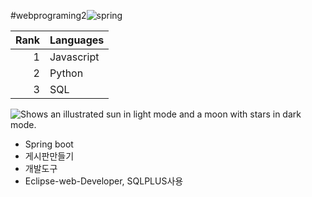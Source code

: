 #webprograming2![spring](https://github.com/hun21-0512/webprograming2/assets/84048116/f4dffc3e-c41d-4e83-bdd8-896e0480151f)

| Rank | Languages |
|-----:|-----------|
|     1| Javascript|
|     2| Python    |
|     3| SQL       |

<picture>
  <source media="(prefers-color-scheme: dark)" srcset="https://user-images.githubusercontent.com/25423296/163456776-7f95b81a-f1ed-45f7-b7ab-8fa810d529fa.png">
  <source media="(prefers-color-scheme: light)" srcset="https://user-images.githubusercontent.com/25423296/163456779-a8556205-d0a5-45e2-ac17-42d089e3c3f8.png">
  <img alt="Shows an illustrated sun in light mode and a moon with stars in dark mode." src="https://user-images.githubusercontent.com/25423296/163456779-a8556205-d0a5-45e2-ac17-42d089e3c3f8.png">
</picture>

- Spring boot
- 게시판만들기
- 개발도구
- Eclipse-web-Developer, SQLPLUS사용
